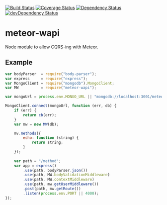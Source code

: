 [![Build Status](https://travis-ci.org/mondora-labs/meteor-wapi.svg?branch=master)](https://travis-ci.org/mondora-labs/meteor-wapi)
[![Coverage Status](https://img.shields.io/coveralls/mondora-labs/meteor-wapi.svg)](https://coveralls.io/r/mondora-labs/meteor-wapi?branch=master)
[![Dependency Status](https://david-dm.org/mondora-labs/meteor-wapi.svg)](https://david-dm.org/mondora-labs/meteor-wapi)
[![devDependency Status](https://david-dm.org/mondora-labs/meteor-wapi/dev-status.svg)](https://david-dm.org/mondora-labs/meteor-wapi#info=devDependencies)

# meteor-wapi

Node module to allow CQRS-ing with Meteor.


## Example

```js
var bodyParser  = require("body-parser");
var express     = require("express");
var MongoClient = require("mongodb").MongoClient;
var MW          = require("meteor-wapi");

var mongoUrl = process.env.MONGO_URL || "mongodb://localhost:3001/meteor";

MongoClient.connect(mongoUrl, function (err, db) {
    if (err) {
        return cb(err);
    }
    var mw = new MW(db);

    mv.methods({
        echo: function (string) {
            return string;
        }
    });
    
    var path = "/method";
    var app = express()
        .use(path, bodyParser.json())
        .use(path, MW.bodyValidationMiddleware)
        .use(path, MW.contextMiddleware)
        .use(path, mw.getUserMiddleware())
        .post(path, mw.getRoute())
        .listen(process.env.PORT || 4000);
});
```
